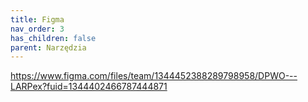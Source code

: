 ```yaml
---
title: Figma
nav_order: 3
has_children: false
parent: Narzędzia
---
```


https://www.figma.com/files/team/1344452388289798958/DPWO---LARPex?fuid=1344402466787444871